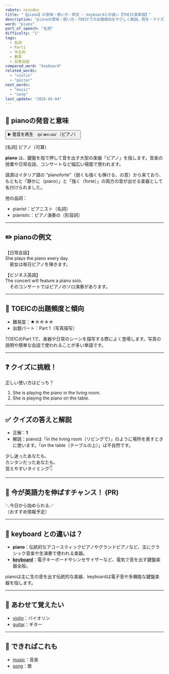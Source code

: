 ```yaml
---
robots: noindex
title: "【piano】の意味・使い方・例文 ― keyboardとの違い【TOEIC英単語】"
description: "pianoの意味・使い方・TOEICでの出題傾向をやさしく解説。例文・クイズ付きでkeyboardとの違いもわかりやすく学べます。"
word: "piano"
part_of_speech: "名詞"
difficulty: "1"
tags:
  - 名詞
  - Part1
  - 中立的
  - 教育
  - 日常会話
compared_word: "keyboard"
related_words:
  - "violin"
  - "guitar"
next_words:
  - "music"
  - "song"
last_update: "2025-05-04"
---
```


## 🔰 pianoの発音と意味

<button class="play-audio" onclick="playTTS('piano')">
  <span class="play-audio-main">
    ▶️ 発音を再生　/piˈæn.oʊ/
  </span>
  <span class="play-audio-sub">
    （ピアノ）
  </span>
</button>

[名詞] ピアノ（可算）

**piano** は、鍵盤を指で押して音を出す大型の楽器「ピアノ」を指します。音楽の授業や日常会話、コンサートなど幅広い場面で使われます。

語源はイタリア語の "pianoforte"（弱くも強くも弾ける、の意）から来ており、もともと「静かに（piano）」と「強く（forte）」の両方の音が出せる楽器として名付けられました。

他の品詞：  
- pianist：ピアニスト（名詞）
- pianistic：ピアノ演奏の（形容詞）

---

## ✏️ pianoの例文

【日常会話】  
She plays the piano every day.  
　彼女は毎日ピアノを弾きます。

【ビジネス英語】  
The concert will feature a piano solo.  
　そのコンサートではピアノのソロ演奏があります。

---

## 🎯 TOEICの出題頻度と傾向

- 難易度：★☆☆☆☆
- 出題パート：Part 1（写真描写）

TOEICのPart 1で、楽器や日常のシーンを描写する際によく登場します。写真の説明や簡単な会話で使われることが多い単語です。

---

## ❓ クイズに挑戦！

正しい使い方はどっち？

1. She is playing the piano in the living room.  
2. She is playing the piano on the table.

---

## ✅ クイズの答えと解説

- 正解：**1**
- 解説：pianoは「in the living room（リビングで）」のように場所を表すときに使います。「on the table（テーブルの上）」は不自然です。

少し迷ったあなたも、  
カンタンだったあなたも、  
覚えやすいタイミング👇️

---

## 🚀 今が英語力を伸ばすチャンス！ (PR)

<div class="info-center">
＼今日から始められる／<br>  
（おすすめ情報予定）
</div>

---

## 🤔  keyboard との違いは？

- **piano**：伝統的なアコースティックピアノやグランドピアノなど、主にクラシック音楽や生演奏で使われる楽器。
- **[keyboard](/keyboard)**：電子キーボードやシンセサイザーなど、電気で音を出す鍵盤楽器全般。

pianoは主に生の音を出す伝統的な楽器、keyboardは電子音や多機能な鍵盤楽器を指します。

---

## 🧩 あわせて覚えたい

- [violin](/violin)：バイオリン
- [guitar](/guitar)：ギター

---

## 📖 できればこれも

- [music](/music)：音楽
- [song](/song)：歌

<!-- cvid: aid31_bid10 -->
